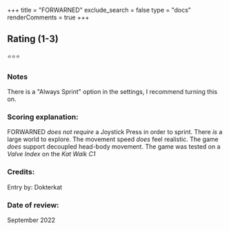 +++
title = "FORWARNED"
exclude_search = false
type = "docs"
renderComments = true
+++

## Rating (1-3)
⭐⭐⭐

### Notes
There is a "Always Sprint" option in the settings, I recommend turning this on.

### Scoring explanation:
FORWARNED *does not require* a Joystick Press in order to sprint.
There *is* a large world to explore.
The movement speed *does* feel realistic.
The game *does* support decoupled head-body movement.
The game was tested on a *Valve Index* on the *Kat Walk C1*

### Credits:
Entry by: Dokterkat

### Date of review:
September 2022

